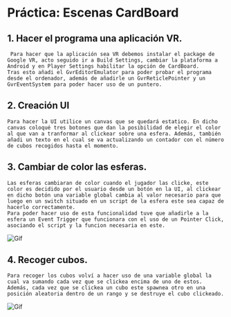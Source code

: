 ﻿# Práctica: Escenas CardBoard
## 1. Hacer el programa una aplicación VR.
	 Para hacer que la aplicación sea VR debemos instalar el package de Google VR, acto seguido ir a Build Settings, cambiar la plataforma a Android y en Player Settings habilitar la opción de CardBoard.  
	Tras esto añadi el GvrEditorEmulator para poder probar el programa desde el ordenador, además de añadirle un GvrReticlePointer y un GvrEventSystem para poder hacer uso de un puntero.
## 2. Creación UI
	Para hacer la UI utilice un canvas que se quedará estatico. En dicho canvas coloqué tres botones que dan la posibilidad de elegir el color al que van a tranformar al clickear sobre una esfera. Además, también añadi un texto en el cual se va actualizando un contador con el número de cubos recogidos hasta el momento.
## 3. Cambiar de color las esferas.
	Las esferas cambiaran de color cuando el jugador las clicke, este color es decidido por el usuario desde un botón en la UI, al clickear en dicho botón una variable global cambia al valor necesario para que luego en un switch situado en un script de la esfera este sea capaz de hacerlo correctamente.
	Para poder hacer uso de esta funcionalidad tuve que añadirle a la esfera un Event Trigger que funcionara con el uso de un Pointer Click, asociando el script y la funcion necesaria en este.
![Gif](https://github.com/alu0101017396/CardBoardGif/blob/main/1.gif)
## 4. Recoger cubos. 
	Para recoger los cubos volví a hacer uso de una variable global la cual va sumando cada vez que se clickea encima de uno de estos. Además, cada vez que se clickea un cubo este spawnea otro en una posición aleatoria dentro de un rango y se destruye el cubo clickeado.
![Gif](https://github.com/alu0101017396/CardBoardGif/blob/main/2.gif)
